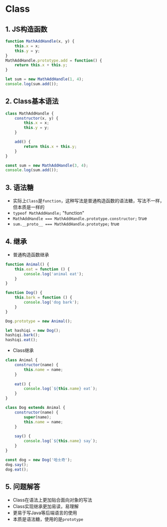 # Class
## 1. JS构造函数
```javascript
function MathAddHandle(x, y) {
	this.x = x;
	this.y = y;
}
MathAddHandle.prototype.add = function() {
	return this.x + this.y;
}

let sum = new MathAddHandle(1, 4);
console.log(sum.add());
```
## 2. Class基本语法
```javascript
class MathAddHandle {
    constructor(x, y) {
        this.x = x;
        this.y = y;
    }

    add() {
        return this.x + this.y;
    }
}

const sum = new MathAddHandle(3, 4);
console.log(sum.add());
```
## 3. 语法糖
+ 实际上`Class`是`function`，这种写法是普通构造函数的语法糖，写法不一样，但本质是一样的
+ `typeof MathAddHandle;` "function"
+ `MathAddHandle === MathAddHandle.prototype.constructor;` true
+ `sum.__proto__ === MathAddHandle.prototype;` true

## 4. 继承
+ 普通构造函数继承
```javascript
function Animal() {
	this.eat = function () {
		console.log('animal eat');
	}
}

function Dog() {
	this.bark = function () {
		console.log('dog bark');
	}
}

Dog.prototype = new Animal();

let hashiqi = new Dog();
hashiqi.bark();
hashiqi.eat();
```
+ Class继承
```javascript
class Animal {
	constructor(name) {
		this.name = name;
	}
	
	eat() {
		console.log(`${this.name} eat`);
	}
}

class Dog extends Animal {
	constructor(name) {
		super(name);
		this.name = name;
	}
	
	say() {
		console.log(`${this.name} say`);
	}
}

const dog = new Dog('哈士奇');
dog.say();
dog.eat();
```
## 5. 问题解答
+ Class在语法上更加贴合面向对象的写法
+ Class实现继承更加易读，易理解
+ 更易于写Java等后端语言的使用
+ 本质是语法糖，使用的是`prototype`
